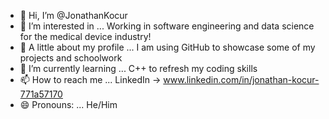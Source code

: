 - 👋 Hi, I’m @JonathanKocur
- 👀 I’m interested in ... Working in software engineering and data science for the medical device industry!
- 💞️ A little about my profile ... I am using GitHub to showcase some of my projects and schoolwork
- 🌱 I’m currently learning ... C++ to refresh my coding skills
- 📫 How to reach me ... LinkedIn -> www.linkedin.com/in/jonathan-kocur-771a57170
- 😄 Pronouns: ... He/Him

<!---
JonathanKocur/JonathanKocur is a ✨ special ✨ repository because its `README.md` (this file) appears on your GitHub profile.
You can click the Preview link to take a look at your changes.
--->
